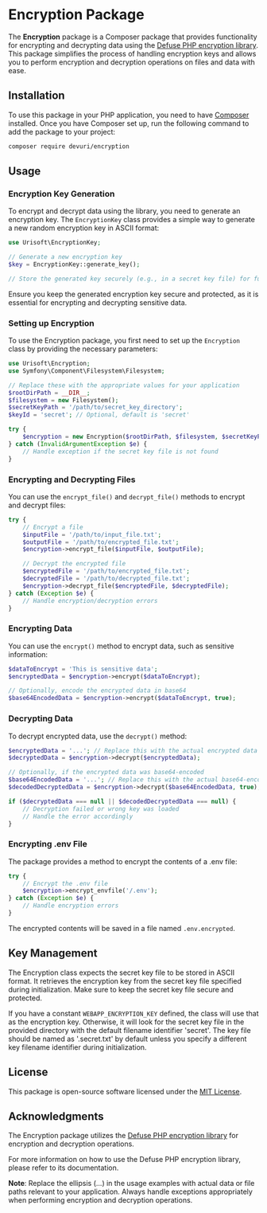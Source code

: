 # Encryption Package

The **Encryption** package is a Composer package that provides functionality for encrypting and decrypting data using the [Defuse PHP encryption library](https://github.com/defuse/php-encryption). This package simplifies the process of handling encryption keys and allows you to perform encryption and decryption operations on files and data with ease.

## Installation

To use this package in your PHP application, you need to have [Composer](https://getcomposer.org/) installed. Once you have Composer set up, run the following command to add the package to your project:

```bash
composer require devuri/encryption
```

## Usage

### Encryption Key Generation

To encrypt and decrypt data using the library, you need to generate an encryption key. The `EncryptionKey` class provides a simple way to generate a new random encryption key in ASCII format:

```php
use Urisoft\EncryptionKey;

// Generate a new encryption key
$key = EncryptionKey::generate_key();

// Store the generated key securely (e.g., in a secret key file) for future use.
```

Ensure you keep the generated encryption key secure and protected, as it is essential for encrypting and decrypting sensitive data.

### Setting up Encryption

To use the Encryption package, you first need to set up the `Encryption` class by providing the necessary parameters:

```php
use Urisoft\Encryption;
use Symfony\Component\Filesystem\Filesystem;

// Replace these with the appropriate values for your application
$rootDirPath = __DIR__;
$filesystem = new Filesystem();
$secretKeyPath = '/path/to/secret_key_directory';
$keyId = 'secret'; // Optional, default is 'secret'

try {
    $encryption = new Encryption($rootDirPath, $filesystem, $secretKeyPath, $keyId);
} catch (InvalidArgumentException $e) {
    // Handle exception if the secret key file is not found
}
```

### Encrypting and Decrypting Files

You can use the `encrypt_file()` and `decrypt_file()` methods to encrypt and decrypt files:

```php
try {
    // Encrypt a file
    $inputFile = '/path/to/input_file.txt';
    $outputFile = '/path/to/encrypted_file.txt';
    $encryption->encrypt_file($inputFile, $outputFile);

    // Decrypt the encrypted file
    $encryptedFile = '/path/to/encrypted_file.txt';
    $decryptedFile = '/path/to/decrypted_file.txt';
    $encryption->decrypt_file($encryptedFile, $decryptedFile);
} catch (Exception $e) {
    // Handle encryption/decryption errors
}
```

### Encrypting Data

You can use the `encrypt()` method to encrypt data, such as sensitive information:

```php
$dataToEncrypt = 'This is sensitive data';
$encryptedData = $encryption->encrypt($dataToEncrypt);

// Optionally, encode the encrypted data in base64
$base64EncodedData = $encryption->encrypt($dataToEncrypt, true);
```

### Decrypting Data

To decrypt encrypted data, use the `decrypt()` method:

```php
$encryptedData = '...'; // Replace this with the actual encrypted data
$decryptedData = $encryption->decrypt($encryptedData);

// Optionally, if the encrypted data was base64-encoded
$base64EncodedData = '...'; // Replace this with the actual base64-encoded data
$decodedDecryptedData = $encryption->decrypt($base64EncodedData, true);

if ($decryptedData === null || $decodedDecryptedData === null) {
    // Decryption failed or wrong key was loaded
    // Handle the error accordingly
}
```

### Encrypting .env File

The package provides a method to encrypt the contents of a .env file:

```php
try {
    // Encrypt the .env file
    $encryption->encrypt_envfile('/.env');
} catch (Exception $e) {
    // Handle encryption errors
}
```

The encrypted contents will be saved in a file named `.env.encrypted`.

## Key Management

The Encryption class expects the secret key file to be stored in ASCII format. It retrieves the encryption key from the secret key file specified during initialization. Make sure to keep the secret key file secure and protected.

If you have a constant `WEBAPP_ENCRYPTION_KEY` defined, the class will use that as the encryption key. Otherwise, it will look for the secret key file in the provided directory with the default filename identifier 'secret'. The key file should be named as '.secret.txt' by default unless you specify a different key filename identifier during initialization.

## License

This package is open-source software licensed under the [MIT License](https://opensource.org/licenses/MIT).

## Acknowledgments

The Encryption package utilizes the [Defuse PHP encryption library](https://github.com/defuse/php-encryption) for encryption and decryption operations.

For more information on how to use the Defuse PHP encryption library, please refer to its documentation.

**Note**: Replace the ellipsis (...) in the usage examples with actual data or file paths relevant to your application. Always handle exceptions appropriately when performing encryption and decryption operations.
